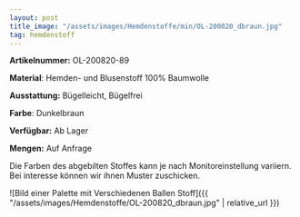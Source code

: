 ```yaml
---
layout: post
title_image: "/assets/images/Hemdenstoffe/min/OL-200820_dbraun.jpg"
tag: hemdenstoff
---
```


**Artikelnummer:** OL-200820-89

**Material**: Hemden- und Blusenstoff 100% Baumwolle

**Ausstattung:** Bügelleicht, Bügelfrei

**Farbe**: Dunkelbraun

**Verfügbar:** Ab Lager

**Mengen:** Auf Anfrage

Die Farben des abgebilten Stoffes kann je nach Monitoreinstellung variiern. Bei interesse können wir ihnen Muster zuschicken.


![Bild einer Palette mit Verschiedenen Ballen Stoff]({{ "/assets/images/Hemdenstoffe/OL-200820_dbraun.jpg" | relative_url }})


